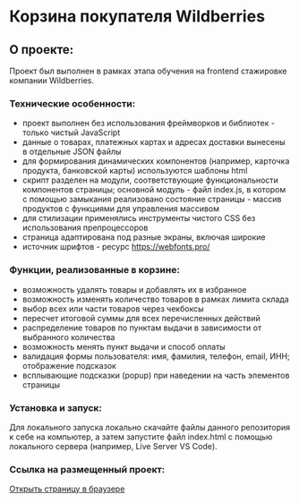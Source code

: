 # Корзина покупателя Wildberries

## О проекте:

Проект был выполнен в рамках этапа обучения на frontend стажировке компании Wildberries.

### Технические особенности:

* проект выполнен без использования фреймворков и библиотек - только чистый JavaScript
* данные о товарах, платежных картах и адресах доставки вынесены в отдельные JSON файлы
* для формирования динамических компонентов (например, карточка продукта, банковской карты) используются шаблоны html
* скрипт разделен на модули, соответствующие функциональности компонентов страницы; основной модуль - файл index.js, в котором с помощью замыкания реализовано состояние страницы - массив продуктов с функциями для управления массивом
* для стилизации применялись инструменты чистого CSS без использования препроцессоров
* страница адаптирована под разные экраны, включая широкие
* источник шрифтов - ресурс https://webfonts.pro/

### Функции, реализованные в корзине:

* возможность удалять товары и добавлять их в избранное
* возможность изменять количество товаров в рамках лимита склада
* выбор всех или части товаров через чекбоксы
* пересчет итоговой суммы для всех перечисленных действий
* распределение товаров по пунктам выдачи в зависимости от выбранного количества
* возможность менять пункт выдачи и способ оплаты
* валидация формы пользователя: имя, фамилия, телефон, email, ИНН; отображение подсказок
* всплывающие подсказки (popup) при наведении на часть элементов страницы

### Установка и запуск:

Для локального запуска локально скачайте файлы данного репозитория к себе на компьютер, а затем запустите файл index.html с помощью локального сервера (например, Live Server VS Code).

### Ссылка на размещенный проект:

[Открыть страницу в браузере](https://domnin997.github.io/wildberries-cart/src/index.html)